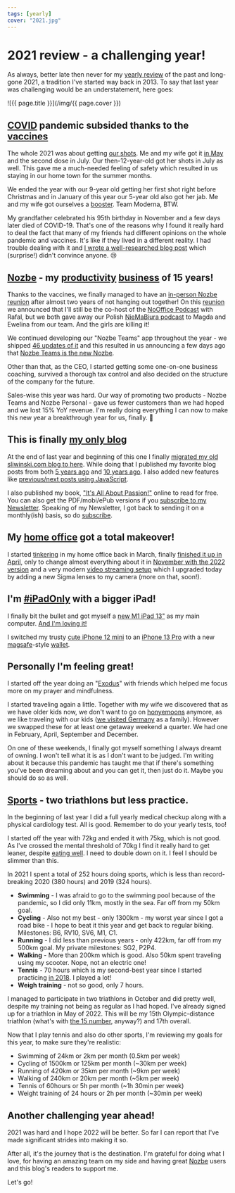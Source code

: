```yaml
---
tags: [yearly]
cover: "2021.jpg"
---
```


# 2021 review - a challenging year!

As always, better late then never for my [yearly review](/yearly/) of the past and long-gone 2021, a tradition I've started way back in 2013. To say that last year was challenging would be an understatement, here goes:

<!--More-->

![{{ page.title }}](/img/{{ page.cover }})

## [COVID](/covid/) pandemic subsided thanks to the [vaccines](/vaccine/)

The whole 2021 was about getting [our shots](/shot/). Me and my wife got it [in May](/vaccine/) and the second dose in July. Our  then-12-year-old got her shots in July as well. This gave me a much-needed feeling of safety which resulted in us staying in our home town for the summer months.

We ended the year with our 9-year old getting her first shot right before Christmas and in January of this year our 5-year old also got her jab. Me and my wife got ourselves a [booster](/shot/). Team Moderna, BTW.

My grandfather celebrated his 95th birthday in November and a few days later died of COVID-19. That's one of the reasons why I found it really hard to deal the fact that many of my friends had different opinions on the whole pandemic and vaccines. It's like if they lived in a different reality. I had trouble dealing with it and [I wrote a well-researched blog post](/john/) which (surprise!) didn't convince anyone. 😢

## [Nozbe](/nozbe/) - my [productivity](/productivity/) [business](/business/) of 15 years!

Thanks to the vaccines, we finally managed to have an [in-person Nozbe reunion](/noofficefm-27/) after almost two years of not hanging out together! On this [reunion](/reunion/) we announced that I'll still be the co-host of the [NoOffice Podcast](/noofficefm/) with Rafal, but we both gave away our Polish [NieMaBiura podcast](/pl/niemabiura/) to Magda and Ewelina from our team. And the girls are killing it!

We continued developing our "Nozbe Teams" app throughout the year - we shipped [46 updates of it](https://nozbe.com/blog/nozbe-updates-in-2022/) and this resulted in us announcing a few days ago that [Nozbe Teams is the new Nozbe](/nozbe15/).

Other than that, as the CEO, I started getting some one-on-one business coaching, survived a thorough tax control and also decided on the structure of the company for the future.

Sales-wise this year was hard. Our way of promoting two products - Nozbe Teams and Nozbe Personal - gave us fewer customers than we had hoped and we lost 15% YoY revenue. I'm really doing everything I can now to make this new year a breakthrough year for us, finally. 🤞

## This is finally [my only blog](/blogging/)

At the end of last year and beginning of this one I finally [migrated my old sliwinski.com blog to here](/sliwinski_com/). While doing that I published my favorite blog posts from both [5 years ago](/2017best) and [10 years ago](/2012best/). I also added new features like [previous/next posts using JavaScript](/postjs/).

I also published my book, ["It's All About Passion!"](/passion/) online to read for free. You can also get the PDF/mobi/ePub versions if you [subscribe to my Newsletter](/newsletter/). Speaking of my Newsletter, I got back to sending it on a monthly(ish) basis, so do [subscribe](/newsletter).

## My [home office](/office/) got a total makeover!

I started [tinkering](/tinkering/) in my home office back in March, finally [finished it up in April](/office21/), only to change almost everything about it in [November with the 2022 version](/office22/) and a very modern [video streaming setup](/streaming/) which I upgraded today by adding a new Sigma lenses to my camera (more on that, soon!).

## I'm [#iPadOnly](/ipadonly) with a bigger iPad!

I finally bit the bullet and got myself a [new M1 iPad 13"](/ipad13/) as my main computer. [And I'm loving it!](/ipad13pro/)

I switched my trusty [cute iPhone 12 mini](/mini/) to an [iPhone 13 Pro](/iphone13/) with a new [magsafe](/magsafe/)-style [wallet](/iwallet/).

## Personally I'm feeling great!

I started off the year doing an "[Exodus](https://exodus90.com)" with friends which helped me focus more on my prayer and mindfulness.

I started traveling again a little. Together with my wife we discovered that as we have older kids now, we don't want to go on [honyemoons](/honeymoon/) anymore, as we like traveling with our kids ([we visited Germany](/berlin/) as a family). However we swapped these for at least one getaway weekend a quarter. We had one in February, April, September and December.

On one of these weekends, I finally got myself something I always dreamt of owning. I won't tell what it is as I don't want to be judged. I'm writing about it because this pandemic has taught me that if there's something you've been dreaming about and you can get it, then just do it. Maybe you should do so as well.

## [Sports](/sports/) - two triathlons but less practice.

In the beginning of last year I did a full yearly medical checkup along with a physical cardiology test. All is good. Remember to do your yearly tests, too!

I started off the year with 72kg and ended it with 75kg, which is not good. As I've crossed the mental threshold of 70kg I find it really hard to get leaner, despite [eating well](/slow-carb-diet/). I need to double down on it. I feel I should be slimmer than this.

In 2021 I spent a total of 252 hours doing sports, which is less than record-breaking 2020 (380 hours) and 2019 (324 hours).

* **Swimming** - I was afraid to go to the swimming pool because of the pandemic, so I did only 11km, mostly in the sea. Far off from my 50km goal.
* **Cycling** - Also not my best - only 1300km - my worst year since I got a road bike - I hope to beat it this year and get back to regular biking. Milestones: B6, RV10, SV6, M1, C1.
* **Running** - I did less than previous years - only 422km, far off from my 500km goal. My private milestones: SG2, P2P4.
* **Walking** - More than 200km which is good. Also 50km spent traveling using my scooter. Nope, not an electric one!
* **Tennis** - 70 hours which is my second-best year since I started practicing [in 2018](/tennis/). I played a lot!
* **Weigh training** - not so good, only 7 hours.

I managed to participate in two triathlons in October and did pretty well, despite my training not being as regular as I had hoped. I've already signed up for a triathlon in May of 2022. This will be my 15th Olympic-distance triathlon (what's with [the 15 number](/nozbe15/), anyway?) and 17th overall.

Now that I play tennis and also do other sports, I'm reviewing my goals for this year, to make sure they're realistic:

* Swimming of 24km or 2km per month (0.5km per week)
* Cycling of 1500km or 125km per month (~30km per week)
* Running of 420km or 35km per month (~9km per week)
* Walking of 240km or 20km per month (~5km per week)
* Tennis of 60hours or 5h per month (~1h 30min per week)
* Weight training of 24 hours or 2h per month (~30min per week)

## Another challenging year ahead!

2021 was hard and I hope 2022 will be better. So far I can report that I've made significant strides into making it so.

After all, it's the journey that is the destination. I'm grateful for doing what I love, for having an amazing team on my side and having great [Nozbe][n] users and this blog's readers to support me.

Let's go!


[n]: https://michael.gratis/nozbe
[np]: https://michael.gratis/nozbepersonal